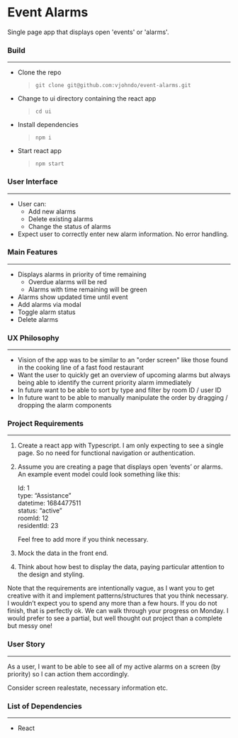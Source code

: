# Event Alarms
Single page app that displays open 'events' or 'alarms'.

### Build
---
- Clone the repo
    >`git clone git@github.com:vjohndo/event-alarms.git`
- Change to ui directory containing the react app
    >`cd ui`
- Install dependencies
    >`npm i`
- Start react app
    >`npm start`


### User Interface
---
- User can:
    - Add new alarms
    - Delete existing alarms
    - Change the status of alarms
- Expect user to correctly enter new alarm information. No error handling.

### Main Features
---
- Displays alarms in priority of time remaining
    - Overdue alarms will be red
    - Alarms with time remaining will be green
- Alarms show updated time until event
- Add alarms via modal
- Toggle alarm status
- Delete alarms

### UX Philosophy
---
- Vision of the app was to be similar to an "order screen" like those found in the cooking line of a fast food restaurant
- Want the user to quickly get an overview of upcoming alarms but always being able to identify the current priority alarm immediately
- In future want to be able to sort by type and filter by room ID / user ID
- In future want to be able to manually manipulate the order by dragging / dropping the alarm components

### Project Requirements
--- 
1. Create a react app with Typescript. I am only expecting to see a single page. So no need for functional navigation or authentication. 
2. Assume you are creating a page that displays open ‘events’ or alarms. An example event model could look something like this:

    >
    Id: 1\
    type: “Assistance”\
    datetime: 1684477511\
    status: “active”\
    roomId: 12\
    residentId: 23
    >

    Feel free to add more if you think necessary. 

3. Mock the data in the front end. 
4. Think about how best to display the data, paying particular attention to the design and styling. 

Note that the requirements are intentionally vague, as I want you to get creative with it and implement patterns/structures that you think necessary. I wouldn’t expect you to spend any more than a few hours. If you do not finish, that is perfectly ok. We can walk through your progress on Monday. I would prefer to see a partial, but well thought out project than a complete but messy one!

### User Story
---

As a user, I want to be able to see all of my active alarms on a screen (by priority) so I can action them accordingly. 

Consider screen realestate, necessary information etc.


### List of Dependencies
---
- React
